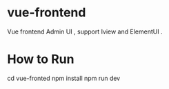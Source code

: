 # vue-frontend
Vue frontend Admin UI , support Iview and ElementUI . 


# How to Run 

cd vue-fronted
npm install
npm run dev 
